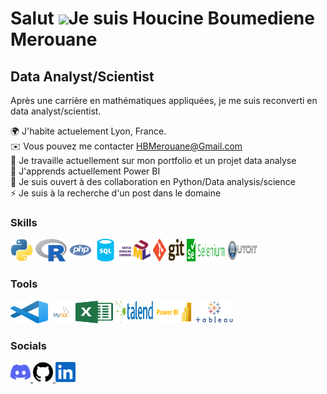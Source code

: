 Salut ![](https://user-images.githubusercontent.com/18350557/176309783-0785949b-9127-417c-8b55-ab5a4333674e.gif)Je suis Houcine Boumediene Merouane
===================================================================================================================================================

Data Analyst/Scientist
----------------------

Après une carrière en mathématiques appliquées, je me suis reconverti en data analyst/scientist.

🌍  J'habite actuelement Lyon, France.<br>
✉️  Vous pouvez me contacter [HBMerouane@Gmail.com](mailto:HBMerouane@Gmail.com)<br>
🚀  Je travaille actuellement sur mon portfolio et un projet data analyse<br>
🧠  J'apprends actuellement Power BI <br>
🤝  Je suis ouvert à des collaboration en Python/Data analysis/science <br>
⚡  Je suis à la recherche d'un post dans le domaine

### Skills 
<p align="left">
<a href="https://www.python.org/" target="_blank" rel="noreferrer"><img src="skills/python-colored.svg" width="36" height="36" alt="Python" /></a>
<a href="https://www.r-project.org/" target="_blank" rel="noreferrer"><img src="skills/r-colored.png" width="50" height="36" alt="R language" /></a> 
<a href="https://www.php.net/" target="_blank" rel="noreferrer"><img src="skills/php-colored.svg" width="36" height="36" alt="PHP" /></a>
  <a href="https://www.sql.sh/" target="_blank" rel="noreferrer"><img src="skills/sql-colored.svg" width="36" height="36" alt="Sql" /></a>
  <a href="https://fr.wikipedia.org/wiki/UML_(informatique)" target="_blank" rel="noreferrer"><img src="skills/uml-colored.png" width="50" height="36" alt="UML" /></a>    
  <a href="https://git-scm.com/" target="_blank" rel="noreferrer"><img src="skills/git-colored.png" width="50" height="36" alt="Git" /></a>
  <a href="https://www.selenium.dev/documentation/webdriver/" target="_blank" rel="noreferrer"><img src="skills/selenium-colored.png" width="60" height="36" alt="Selenium" /></a>  
  <a href="https://www.autoitscript.com/site/" target="_blank" rel="noreferrer"><img src="skills/autoit-colored.png" width="50" height="36" alt="AutoIt" /></a>    
</p>
                    
### Tools 
<p align="left">
  <a href="https://code.visualstudio.com/" target="_blank" rel="noreferrer"><img src="tools/vsc-colored.png" width="60" height="36" alt="VSCode" /></a>     
<a href="https://www.mysql.com/" target="_blank" rel="noreferrer"><img src="tools/mysql-colored.svg" width="36" height="36" alt="MySQL" /></a>
  <a href="https://www.microsoft.com/fr-fr/microsoft-365/excel" target="_blank" rel="noreferrer"><img src="tools/excel-colored.png" width="60" height="36" alt="excel" /></a>
  <a href="https://www.talend.com/" target="_blank" rel="noreferrer"><img src="tools/talend-colored.png" width="60" height="36" alt="Talend" /></a>
  <a href="https://powerbi.microsoft.com" target="_blank" rel="noreferrer"><img src="tools/powerbi-colored.png" width="60" height="36" alt="Tableau" /></a>    
  <a href="https://www.tableau.com/" target="_blank" rel="noreferrer"><img src="tools/tableau-colored.png" width="60" height="36" alt="Tableau" /></a>  
</p>

### Socials
                  
<p align="left"> <a href="https://discord.com/users/elho111" target="_blank" rel="noreferrer"> <picture> <source media="(prefers-color-scheme: dark)" srcset="undefined" /> <source media="(prefers-color-scheme: light)" srcset="socials/discord.svg" /> <img src="socials/discord.svg" width="32" height="32" /> </picture> </a> <a href="https://www.github.com/elho2007" target="_blank" rel="noreferrer"> <picture> <source media="(prefers-color-scheme: dark)" srcset="socials/github-dark.svg" /> <source media="(prefers-color-scheme: light)" srcset="socials/github.svg" /> <img src="socials/github.svg" width="32" height="32" /> </picture> </a> <a href="https://www.linkedin.com/in/houcine-boumediene-merouane" target="_blank" rel="noreferrer"> <picture> <source media="(prefers-color-scheme: dark)" srcset="socials/linkedin-dark.svg" /> <source media="(prefers-color-scheme: light)" srcset="socials/linkedin.svg" /> <img src="socials/linkedin.svg" width="32" height="32" /> </picture> </a></p>
